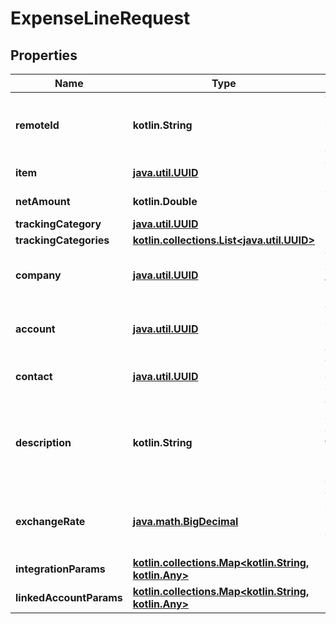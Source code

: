 
# ExpenseLineRequest

## Properties
Name | Type | Description | Notes
------------ | ------------- | ------------- | -------------
**remoteId** | **kotlin.String** | The third-party API ID of the matching object. |  [optional]
**item** | [**java.util.UUID**](java.util.UUID.md) | The line&#39;s item. |  [optional]
**netAmount** | **kotlin.Double** | The line&#39;s net amount. |  [optional]
**trackingCategory** | [**java.util.UUID**](java.util.UUID.md) |  |  [optional]
**trackingCategories** | [**kotlin.collections.List&lt;java.util.UUID&gt;**](java.util.UUID.md) |  |  [optional]
**company** | [**java.util.UUID**](java.util.UUID.md) | The company the line belongs to. |  [optional]
**account** | [**java.util.UUID**](java.util.UUID.md) | The expense&#39;s payment account. |  [optional]
**contact** | [**java.util.UUID**](java.util.UUID.md) | The expense&#39;s contact. |  [optional]
**description** | **kotlin.String** | The description of the item that was purchased by the company. |  [optional]
**exchangeRate** | [**java.math.BigDecimal**](java.math.BigDecimal.md) | The expense line item&#39;s exchange rate. |  [optional]
**integrationParams** | [**kotlin.collections.Map&lt;kotlin.String, kotlin.Any&gt;**](kotlin.Any.md) |  |  [optional]
**linkedAccountParams** | [**kotlin.collections.Map&lt;kotlin.String, kotlin.Any&gt;**](kotlin.Any.md) |  |  [optional]



